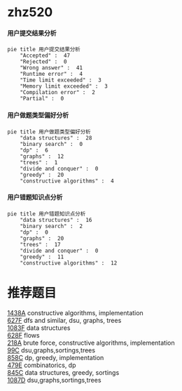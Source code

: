 # zhz520

<!-- tabs:start -->



#### **用户提交结果分析**

```mermaid
pie title 用户提交结果分析
    "Accepted" :  47
    "Rejected" :  0
    "Wrong answer" :  41
    "Runtime error" :  4
    "Time limit exceeded" :  3
    "Memory limit exceeded" :  3
    "Compilation error" :  2
    "Partial" :  0
```

#### **用户做题类型偏好分析**

```mermaid
pie title 用户做题类型偏好分析
    "data structures" :  28
    "binary search" :  0
    "dp" :  6
    "graphs" :  12
    "trees" :  1
    "divide and conquer" :  0
    "greedy" :  20
    "constructive algorithms" :  4
```
#### **用户错题知识点分析**

```mermaid
pie title 用户错题知识点分析
    "data structures" :  16
    "binary search" :  2
    "dp" :  0
    "graphs" :  20
    "trees" :  17
    "divide and conquer" :  0
    "greedy" :  11
    "constructive algorithms" :  12
```



<!-- tabs:end -->
# 推荐题目
[1438A](https://codeforces.com/contest/1438/problem/A)		constructive algorithms,
                        implementation		  
[627F](https://codeforces.com/contest/627/problem/F)		dfs and similar,
                        dsu,
                        graphs,
                        trees		  
[1083F](https://codeforces.com/contest/1083/problem/F)		data structures		  
[628F](https://codeforces.com/contest/628/problem/F)		flows		  
[218A](https://codeforces.com/contest/218/problem/A)		brute force,
                        constructive algorithms,
                        implementation		  
[99C](https://codeforces.com/contest/99/problem/C)		dsu,graphs,sortings,trees		  
[858C](https://codeforces.com/contest/858/problem/C)		dp,
                        greedy,
                        implementation		  
[479E](https://codeforces.com/contest/479/problem/E)		combinatorics,
                        dp		  
[845C](https://codeforces.com/contest/845/problem/C)		data structures,
                        greedy,
                        sortings		  
[1087D](https://codeforces.com/contest/1087/problem/D)		dsu,graphs,sortings,trees		  
